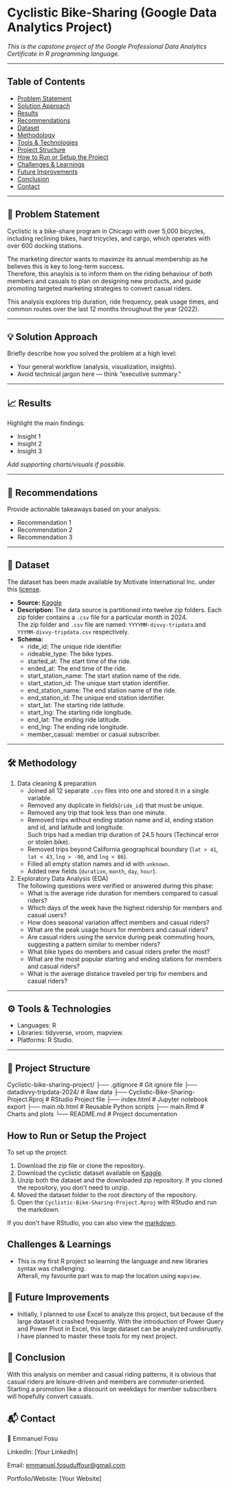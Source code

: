 # Cyclistic Bike-Sharing (Google Data Analytics Project)

_This is the capstone project of the Google Professional Data Analytics Certificate in R programming language._

---

## Table of Contents

- [Problem Statement](#-problem-statement)
- [Solution Approach](#-solution-approach)
- [Results](#-results)
- [Recommendations](#-recommendations)
- [Dataset](#-dataset)
- [Methodology](#️-methodology)
- [Tools & Technologies](#️-tools--technologies)
- [Project Structure](#-project-structure)
- [How to Run or Setup the Project](#-how-to-run-or-setup-the-project)
- [Challenges & Learnings](#-challenges--learnings)
- [Future Improvements](#-future-improvements)
- [Conclusion](#-conclusion)
- [Contact](#-contact)

---

## 📝 Problem Statement

Cyclistic is a bike-share program in Chicago with over 5,000 bicycles, including reclining bikes, hard tricycles, and cargo, which operates with over 600 docking stations.

The marketing director wants to maximze its annual membership as he believes this is key to long-term success.  
Therefore, this anaylsis is to inform them on the riding behaviour of both members and casuals to plan on designing new products, and guide promoting targeted marketing strategies to convert casual riders.  

This analysis explores trip duration, ride frequency, peak usage times, and common routes over the last 12 months throughout the year (2022).

---

## 💡 Solution Approach

Briefly describe how you solved the problem at a high level:

- Your general workflow (analysis, visualization, insights).
- Avoid technical jargon here — think “executive summary.”

---

## 📈 Results

Highlight the main findings:

- Insight 1
- Insight 2
- Insight 3

_Add supporting charts/visuals if possible._

---

## 🔑 Recommendations

Provide actionable takeaways based on your analysis:

- Recommendation 1
- Recommendation 2
- Recommendation 3

---

## 📂 Dataset

The dataset has been made available by Motivate International Inc. under this [license](https://www.divvybikes.com/data-license-agreement).

- **Source:** [Kaggle](https://www.kaggle.com/datasets/emmanfosu/cyclistic-dataset-2024)
- **Description:** The data source is partitioned into twelve zip folders. Each zip folder contains a `.csv` file for a particular month in 2024.  
  The zip folder and `.csv` file are named: `YYYYMM-divvy-tripdata` and `YYYMM-divvy-tripdata.csv` respectively.
- **Schema:**
  - ride_id: The unique ride identifier
  - rideable_type: The bike types.
  - started_at: The start time of the ride.
  - ended_at: The end time of the ride.
  - start_station_name: The start station name of the ride.
  - start_station_id: The unique start station identifier.
  - end_station_name: The end station name of the ride.
  - end_station_id: The unique end station identifier.
  - start_lat: The starting ride latitude.
  - start_lng: The starting ride longitude.
  - end_lat: The ending ride latitude.
  - end_lng: The ending ride longitude.
  - member_casual: member or casual subscriber.

---

## 🛠️ Methodology

1. Data cleaning & preparation
   - Joined all 12 separate `.csv` files into one and stored it in a single variable.
   - Removed any duplicate in fields(`ride_id`) that must be unique.
   - Removed any trip that took less than one minute.
   - Removed trips without ending station name and id, ending station and id, and latitude and longitude.  
     Such trips had a median trip duration of 24.5 hours (Techincal error or stolen bike).
   - Removed trips beyond California geographical boundary (`lat > 41`, `lat < 43`, `lng > -90`, and `lng < 86`).
   - Filled all empty station names and id with `unknown`.
   - Added new fields (`duration`, `month`, `day`, `hour`).
2. Exploratory Data Analysis (EDA)  
   The following questions were verified or answered during this phase:
   - What is the average ride duration for members compared to casual riders?
   - Which days of the week have the highest ridership for members and casual users?
   - How does seasonal variation affect members and casual riders?
   - What are the peak usage hours for members and casual riders?
   - Are casual riders using the service during peak commuting hours, suggesting a pattern similar to member riders?
   - What bike types do members and casual riders prefer the most?
   - What are the most popular starting and ending stations for members and casual riders?
   - What is the average distance traveled per trip for members and casual riders?

---

## ⚙️ Tools & Technologies

- Languages: R
- Libraries: tidyverse, vroom, mapview.
- Platforms: R Studio.

---

## 📁 Project Structure
Cyclistic-bike-sharing-project/
├── .gitignore # Git ignore file
├── datadivvy-tripdata-2024/ # Raw data
├── Cyclistic-Bike-Sharing-Project.Rproj # RStudio Project file
├── index.html # Jupyter notebook export
├── main.nb.html # Reusable Python scripts
├── main.Rmd # Charts and plots
└── README.md # Project documentation

## How to Run or Setup the Project

To set up the project:

1.  Download the zip file or clone the repository.
2.  Download the cyclistic dataset available on [Kaggle](https://www.kaggle.com/datasets/emmanfosu/cyclistic-dataset-2024).
3.  Unzip both the dataset and the downloaded zip repository. If you cloned the repository, you don't need to unzip.
4.  Moved the dataset folder to the root directory of the repository.
5.  Open the `Cyclistic-Bike-Sharing-Project.Rproj` with RStudio and run the markdown.

If you don't have RStudio, you can also view the [markdown](https://emma-fosu.github.io/Cyclistic-Bike-Sharing-Project/).

## Challenges & Learnings

- This is my first R project so learning the language and new libraries syntax was challenging.  
  Afterall, my favourite part was to map the location using `mapview`.

## 🔮 Future Improvements

- Initially, I planned to use Excel to analyze this project, but because of the large dataset it crashed frequently.
  With the introduction of Power Query and Power Pivot in Excel, this large dataset can be analyzed undisruptly. I have planned to master these tools for my next project.

## 🏁 Conclusion

With this analysis on member and casual riding patterns, it is obvious that casual riders are leisure-driven and members are commuter-oriented.  
Starting a promotion like a discount on weekdays for member subscribers will hopefully convert casuals.

## 📬 Contact

👤 Emmanuel Fosu

LinkedIn: [Your LinkedIn]

Email: [emmanuel.fosuduffour@gmail.com](mailto:emmanuel.fosuduffour@gmail.com)

Portfolio/Website: [Your Website]
